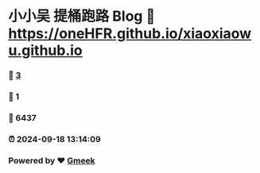 # 小小吴 提桶跑路 Blog :link: https://oneHFR.github.io/xiaoxiaowu.github.io 
### :page_facing_up: [3](https://oneHFR.github.io/xiaoxiaowu.github.io/tag.html) 
### :speech_balloon: 1 
### :hibiscus: 6437 
### :alarm_clock: 2024-09-18 13:14:09 
### Powered by :heart: [Gmeek](https://github.com/Meekdai/Gmeek)
